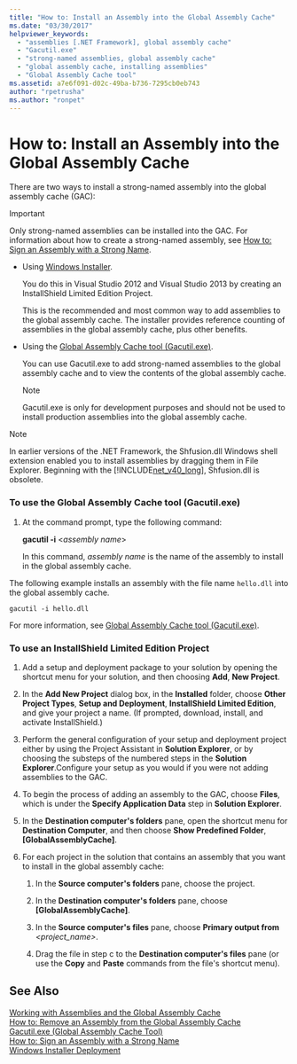 ```yaml
---
title: "How to: Install an Assembly into the Global Assembly Cache"
ms.date: "03/30/2017"
helpviewer_keywords: 
  - "assemblies [.NET Framework], global assembly cache"
  - "Gacutil.exe"
  - "strong-named assemblies, global assembly cache"
  - "global assembly cache, installing assemblies"
  - "Global Assembly Cache tool"
ms.assetid: a7e6f091-d02c-49ba-b736-7295cb0eb743
author: "rpetrusha"
ms.author: "ronpet"
---
```

# How to: Install an Assembly into the Global Assembly Cache
There are two ways to install a strong-named assembly into the global assembly cache (GAC):  
  
> [!IMPORTANT]
>  Only strong-named assemblies can be installed into the GAC. For information about how to create a strong-named assembly, see [How to: Sign an Assembly with a Strong Name](../../../docs/framework/app-domains/how-to-sign-an-assembly-with-a-strong-name.md).  
  
- Using [Windows Installer](http://msdn.microsoft.com/library/windows/desktop/cc185688.aspx).  
  
   You do this in Visual Studio 2012 and Visual Studio 2013 by creating an InstallShield Limited Edition Project.  
  
   This is the recommended and most common way to add assemblies to the global assembly cache. The installer provides reference counting of assemblies in the global assembly cache, plus other benefits.  
  
- Using the [Global Assembly Cache tool (Gacutil.exe)](../../../docs/framework/tools/gacutil-exe-gac-tool.md).  
  
   You can use Gacutil.exe to add strong-named assemblies to the global assembly cache and to view the contents of the global assembly cache.  
  
  > [!NOTE]
  >  Gacutil.exe is only for development purposes and should not be used to install production assemblies into the global assembly cache.  
  
> [!NOTE]
>  In earlier versions of the .NET Framework, the Shfusion.dll Windows shell extension enabled you to install assemblies by dragging them in File Explorer. Beginning with the [!INCLUDE[net_v40_long](../../../includes/net-v40-long-md.md)], Shfusion.dll is obsolete.  
  
### To use the Global Assembly Cache tool (Gacutil.exe)  
  
1. At the command prompt, type the following command:  
  
    **gacutil -i** \<*assembly name*>  
  
    In this command, *assembly name* is the name of the assembly to install in the global assembly cache.  
  
 The following example installs an assembly with the file name `hello.dll` into the global assembly cache.  
  
```  
gacutil -i hello.dll  
```  
  
 For more information, see [Global Assembly Cache tool (Gacutil.exe)](../../../docs/framework/tools/gacutil-exe-gac-tool.md).  
  
### To use an InstallShield Limited Edition Project  
  
1. Add a setup and deployment package to your solution by opening the shortcut menu for your solution, and then choosing **Add**, **New Project**.  
  
2. In the **Add New Project** dialog box, in the **Installed** folder, choose **Other Project Types**,  **Setup and Deployment**, **InstallShield Limited Edition**, and give your project a name. (If prompted, download, install, and activate InstallShield.)  
  
3. Perform the general configuration of your setup and deployment project either by using the Project Assistant in **Solution Explorer**, or by choosing the substeps of the numbered steps in the **Solution Explorer**.Configure your setup as you would if you were not adding assemblies to the GAC.  
  
4. To begin the process of adding an assembly to the GAC, choose **Files**, which is under the **Specify Application Data** step in **Solution Explorer**.  
  
5. In the **Destination computer's folders** pane, open the shortcut menu for **Destination Computer**, and then choose **Show Predefined Folder**, **[GlobalAssemblyCache]**.  
  
6. For each project in the solution that contains an assembly that you want to install in the global assembly cache:  
  
   1. In the **Source computer's folders** pane, choose the project.  
  
   2. In the **Destination computer's folders** pane, choose **[GlobalAssemblyCache]**.  
  
   3. In the **Source computer's files** pane, choose **Primary output from** *<project_name>*.  
  
   4. Drag the file in step c to the **Destination computer's files** pane (or use the **Copy** and **Paste** commands from the file's shortcut menu).  
  
## See Also  
 [Working with Assemblies and the Global Assembly Cache](../../../docs/framework/app-domains/working-with-assemblies-and-the-gac.md)  
 [How to: Remove an Assembly from the Global Assembly Cache](../../../docs/framework/app-domains/how-to-remove-an-assembly-from-the-gac.md)  
 [Gacutil.exe (Global Assembly Cache Tool)](../../../docs/framework/tools/gacutil-exe-gac-tool.md)  
 [How to: Sign an Assembly with a Strong Name](../../../docs/framework/app-domains/how-to-sign-an-assembly-with-a-strong-name.md)  
 [Windows Installer Deployment](http://msdn.microsoft.com/library/121be21b-b916-43e2-8f10-8b080516d2a0)
